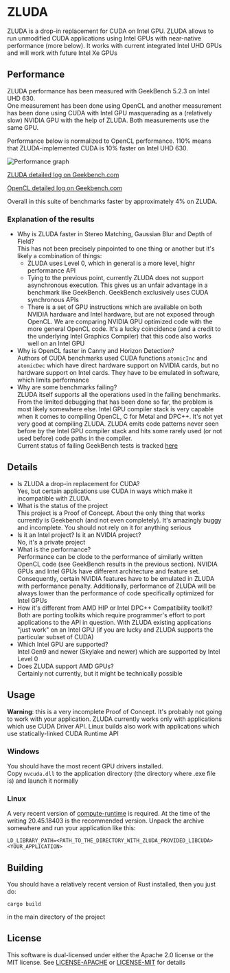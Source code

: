 # ZLUDA

ZLUDA is a drop-in replacement for CUDA on Intel GPU. ZLUDA allows to run unmodified CUDA applications using Intel GPUs with near-native performance (more below). It works with current integrated Intel UHD GPUs and will work with future Intel Xe GPUs

## Performance

ZLUDA performance has been measured with GeekBench 5.2.3 on Intel UHD 630.\
One measurement has been done using OpenCL and another measurement has been done using CUDA with Intel GPU masquerading as a (relatively slow) NVIDIA GPU with the help of ZLUDA. Both measurements use the same GPU.

Performance below is normalized to OpenCL performance. 110% means that ZLUDA-implemented CUDA is 10% faster on Intel UHD 630.

![Performance graph](GeekBench_5_2_3.svg)

[ZLUDA detailed log on Geekbench.com](https://browser.geekbench.com/v5/compute/1918048)

[OpenCL detailed log on Geekbench.com](https://browser.geekbench.com/v5/compute/1918080)

Overall in this suite of benchmarks faster by approximately 4% on ZLUDA.

### Explanation of the results
 * Why is ZLUDA faster in Stereo Matching, Gaussian Blur and Depth of Field?\
   This has not been precisely pinpointed to one thing or another but it's likely a combination of things:
   * ZLUDA uses Level 0, which in general is a more level, highr performance API
   * Tying to the previous point, currently ZLUDA does not support asynchronous execution. This gives us an unfair advantage in a benchmark like GeekBench. GeekBench exclusively uses CUDA synchronous APIs
   * There is a set of GPU instructions which are available on both NVIDIA hardware and Intel hardware, but are not exposed through OpenCL. We are comparing NVIDIA GPU optimized code with the more general OpenCL code. It's a lucky coincidence (and a credit to the underlying Intel Graphics Compiler) that this code also works well on an Intel GPU
 * Why is OpenCL faster in Canny and Horizon Detection?\
   Authors of CUDA benchmarks used CUDA functions `atomicInc` and `atomicDec` which have direct hardware support on NVIDIA cards, but no hardware support on Intel cards. They have to be emulated in software, which limits performance
 * Why are some benchmarks failing?\
   ZLUDA itself supports all the operations used in the failing benchmarks. From the limited debugging that has been done so far, the problem is most likely somewhere else. Intel GPU compiler stack is very capable when it comes to compiling OpenCL, C for Metal and DPC++. It's not yet very good at compiling ZLUDA. ZLUDA emits code patterns never seen before by the Intel GPU compiler stack and hits some rarely used (or not used before) code paths in the compiler.\
   Current status of failing GeekBench tests is tracked [here](https://github.com/vosen/ZLUDA/pull/12)
   

## Details

 * Is ZLUDA a drop-in replacement for CUDA?\
   Yes, but certain applications use CUDA in ways which make it incompatible with  ZLUDA.
 * What is the status of the project\
   This project is a Proof of Concept. About the only thing that works currently is  Geekbench (and not even completely). It's amazingly buggy and incomplete. You  should not rely on it for anything serious
 * Is it an Intel project? Is it an NVIDIA project?\
   No, it's a private project
 * What is the performance?\
   Performance can be clode to the performance of similarly written OpenCL code (see  GeekBench results in the previous section).  NVIDIA GPUs and Intel GPUs have  different architecture and feature set. Consequently, certain NVIDIA features have  to be emulated in ZLUDA with performance penalty. Additionally, performance of  ZLUDA will be always lower than the performance of code specifically optimized for  Intel GPUs
 * How it's different from AMD HIP or Intel DPC++ Compatibility toolkit?\
   Both are porting toolkits which require programmer's effort to port applications  to the API in question. With ZLUDA existing applications "just work" on an Intel  GPU (if you are lucky and ZLUDA supports the particular subset of CUDA)
 * Which Intel GPU are supported?\
   Intel Gen9 and newer (Skylake and newer) which are supported by Intel Level 0
 * Does ZLUDA support AMD GPUs?\
   Certainly not currently, but it might be technically possible


## Usage
**Warning**: this is a very incomplete Proof of Concept. It's probably not going to work with your application. ZLUDA currently works only with applications which use CUDA Driver API. Linux builds also work with applications which use statically-linked CUDA Runtime API

### Windows
You should have the most recent GPU drivers installed.\
Copy `nvcuda.dll` to the application directory (the directory where .exe file is) and launch it normally

### Linux
A very recent version of [compute-runtime](https://github.com/intel/compute-runtime) is required. At the time of the writing 20.45.18403 is the recommended version.
Unpack the archive somewhere and run your application like this:
```
LD_LIBRARY_PATH=<PATH_TO_THE_DIRECTORY_WITH_ZLUDA_PROVIDED_LIBCUDA> <YOUR_APPLICATION>
```

## Building
You should have a relatively recent version of Rust installed, then you just do:

```
cargo build
```
in the main directory of the project

## License

This software is dual-licensed under either the Apache 2.0 license or the MIT license. See [LICENSE-APACHE](LICENSE-APACHE) or [LICENSE-MIT](LICENSE-MIT) for details
